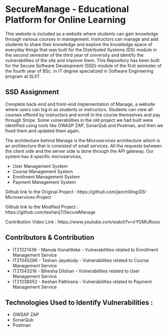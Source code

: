 # SecureManage -  Educational Platform for Online Learning
This website is included as a website where students can gain knowledge through various courses in management. Instructors can manage and add students to share their knowledge and explore the knowledge space of everyday things that was built for the Distributed Systems (DS) module in the second semester of the third year of university and identify the vulnerabilities of the site and improve them. This Repository has been built for the Secure Software Development (SSD) module of the first semester of the fourth year of BSc. in IT degree specialized in Software Engineering program at SLIIT.

<h2>SSD Assignment</h2>
<p>Complete back-end and front-end implementation of Manage, a website where users can log in as students or instructors. Students can view all courses offered by instructors and enroll in the course themselves and pay through Stripe. Some vulnerabilities in the old project we had built were identified using tools like OWASP ZAP, SonarQub and Postman, and then we fixed them and updated them again. 
<p>The architecture behind Manage is the Microservices architecture which is an architecture that is consisted of small services. All the requests between the client side and the server side is done through the API gateway. Our system has 4 specific microservices,
  <ul>
  <li>User Management System</li>
  <li>Course Management System</li>
  <li>Enrollment Management System</li>
  <li>Payment Management System</li>
</ul>
</p>

<p>Github link to the Original Project : https://github.com/janchilling/DS-Microservices-Project </p>
<p>Github link to the Modified Project : https://github.com/teshanj7/SecureManage </p>  
<p>Contribution Video Link : https://www.youtube.com/watch?v=irYGMlJKooo </p>

<h2>Contributors & Contribution</h2>
<ul>
  <li>IT21321436 - Manula Gunatilleke - Vulnerabilities related to Enrollment Management Service</li>
  <li>IT21345296 - Teshan Jayakody - Vulnerabilities related to Course Management Service</li>
  <li>IT21343216 - Bihesha Dilshan - Vulnerabilities related to User Management Service</li>
  <li>IT21338052 - Keshan Pathirana - Vulnerabilities related to Payment Management Service</li>
</ul>

<h2>Technologies Used to Identify Vulnerabilities :</h2>
<ul>
  <li>OWSAP ZAP</li>
  <li>SonarQub</li>
  <li>Postman</li>
</ul>
